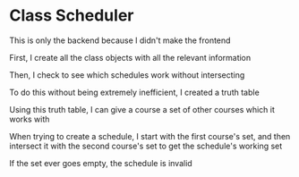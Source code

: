 # Class Scheduler

This is only the backend because I didn't make the frontend

First, I create all the class objects with all the relevant information

Then, I check to see which schedules work without intersecting

To do this without being extremely inefficient, I created a truth table

Using this truth table, I can give a course a set of other courses which it works with

When trying to create a schedule, I start with the first course's set, and then intersect it with the second course's
set to get the schedule's working set

If the set ever goes empty, the schedule is invalid

